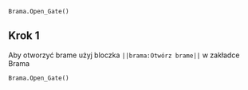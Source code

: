```blocks
Brama.Open_Gate()
```
## Krok 1
Aby otworzyć brame użyj bloczka ``||brama:Otwórz brame||`` w zakładce Brama
```blocks
Brama.Open_Gate()
```
